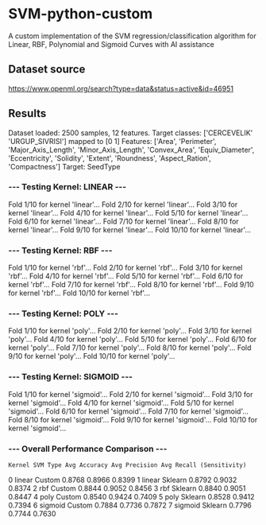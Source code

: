 # SVM-python-custom
A custom implementation of the SVM regression/classification algorithm for Linear, RBF, Polynomial and Sigmoid Curves with AI assistance

## Dataset source
https://www.openml.org/search?type=data&status=active&id=46951

## Results
Dataset loaded: 2500 samples, 12 features.
Target classes: ['CERCEVELIK' 'URGUP_SIVRISI'] mapped to [0 1]
Features: ['Area', 'Perimeter', 'Major_Axis_Length', 'Minor_Axis_Length', 'Convex_Area', 'Equiv_Diameter', 'Eccentricity', 'Solidity', 'Extent', 'Roundness', 'Aspect_Ration', 'Compactness']
Target: SeedType

### --- Testing Kernel: LINEAR ---
  Fold 1/10 for kernel 'linear'...
  Fold 2/10 for kernel 'linear'...
  Fold 3/10 for kernel 'linear'...
  Fold 4/10 for kernel 'linear'...
  Fold 5/10 for kernel 'linear'...
  Fold 6/10 for kernel 'linear'...
  Fold 7/10 for kernel 'linear'...
  Fold 8/10 for kernel 'linear'...
  Fold 9/10 for kernel 'linear'...
  Fold 10/10 for kernel 'linear'...

### --- Testing Kernel: RBF ---
  Fold 1/10 for kernel 'rbf'...
  Fold 2/10 for kernel 'rbf'...
  Fold 3/10 for kernel 'rbf'...
  Fold 4/10 for kernel 'rbf'...
  Fold 5/10 for kernel 'rbf'...
  Fold 6/10 for kernel 'rbf'...
  Fold 7/10 for kernel 'rbf'...
  Fold 8/10 for kernel 'rbf'...
  Fold 9/10 for kernel 'rbf'...
  Fold 10/10 for kernel 'rbf'...

### --- Testing Kernel: POLY ---
  Fold 1/10 for kernel 'poly'...
  Fold 2/10 for kernel 'poly'...
  Fold 3/10 for kernel 'poly'...
  Fold 4/10 for kernel 'poly'...
  Fold 5/10 for kernel 'poly'...
  Fold 6/10 for kernel 'poly'...
  Fold 7/10 for kernel 'poly'...
  Fold 8/10 for kernel 'poly'...
  Fold 9/10 for kernel 'poly'...
  Fold 10/10 for kernel 'poly'...

### --- Testing Kernel: SIGMOID ---
  Fold 1/10 for kernel 'sigmoid'...
  Fold 2/10 for kernel 'sigmoid'...
  Fold 3/10 for kernel 'sigmoid'...
  Fold 4/10 for kernel 'sigmoid'...
  Fold 5/10 for kernel 'sigmoid'...
  Fold 6/10 for kernel 'sigmoid'...
  Fold 7/10 for kernel 'sigmoid'...
  Fold 8/10 for kernel 'sigmoid'...
  Fold 9/10 for kernel 'sigmoid'...
  Fold 10/10 for kernel 'sigmoid'...


### --- Overall Performance Comparison ---
    Kernel SVM Type Avg Accuracy Avg Precision Avg Recall (Sensitivity)
0   linear   Custom       0.8768        0.8966                   0.8399
1   linear  Sklearn       0.8792        0.9032                   0.8374
2      rbf   Custom       0.8844        0.9052                   0.8456
3      rbf  Sklearn       0.8840        0.9051                   0.8447
4     poly   Custom       0.8540        0.9424                   0.7409
5     poly  Sklearn       0.8528        0.9412                   0.7394
6  sigmoid   Custom       0.7884        0.7736                   0.7872
7  sigmoid  Sklearn       0.7796        0.7744                   0.7630
